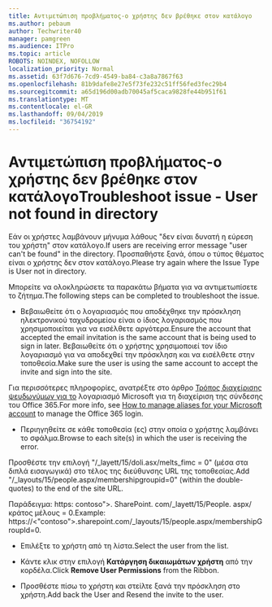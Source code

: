 ```yaml
---
title: Αντιμετώπιση προβλήματος-ο χρήστης δεν βρέθηκε στον κατάλογο
ms.author: pebaum
author: Techwriter40
manager: pamgreen
ms.audience: ITPro
ms.topic: article
ROBOTS: NOINDEX, NOFOLLOW
localization_priority: Normal
ms.assetid: 63f7d676-7cd9-4549-ba84-c3a8a7867f63
ms.openlocfilehash: 81b9dafe8e27e5f73fe232c51ff56fed3fec29b4
ms.sourcegitcommit: a65d196d00adb70045af5caca9828fe44b951f61
ms.translationtype: MT
ms.contentlocale: el-GR
ms.lasthandoff: 09/04/2019
ms.locfileid: "36754192"
---
```

# <a name="troubleshoot-issue---user-not-found-in-directory"></a><span data-ttu-id="8ebe2-102">Αντιμετώπιση προβλήματος-ο χρήστης δεν βρέθηκε στον κατάλογο</span><span class="sxs-lookup"><span data-stu-id="8ebe2-102">Troubleshoot issue - User not found in directory</span></span>

<span data-ttu-id="8ebe2-103">Εάν οι χρήστες λαμβάνουν μήνυμα λάθους "δεν είναι δυνατή η εύρεση του χρήστη" στον κατάλογο.</span><span class="sxs-lookup"><span data-stu-id="8ebe2-103">If users are receiving error message "user can't be found" in the directory.</span></span> <span data-ttu-id="8ebe2-104">Προσπαθήστε ξανά, όπου ο τύπος θέματος είναι ο χρήστης δεν στον κατάλογο.</span><span class="sxs-lookup"><span data-stu-id="8ebe2-104">Please try again where the Issue Type is User not in directory.</span></span>

<span data-ttu-id="8ebe2-105">Μπορείτε να ολοκληρώσετε τα παρακάτω βήματα για να αντιμετωπίσετε το ζήτημα.</span><span class="sxs-lookup"><span data-stu-id="8ebe2-105">The following steps can be completed to troubleshoot the issue.</span></span>

- <span data-ttu-id="8ebe2-106">Βεβαιωθείτε ότι ο λογαριασμός που αποδέχθηκε την πρόσκληση ηλεκτρονικού ταχυδρομείου είναι ο ίδιος λογαριασμός που χρησιμοποιείται για να εισέλθετε αργότερα.</span><span class="sxs-lookup"><span data-stu-id="8ebe2-106">Ensure the account that accepted the email invitation is the same account that is being used to sign in later.</span></span> <span data-ttu-id="8ebe2-107">Βεβαιωθείτε ότι ο χρήστης χρησιμοποιεί τον ίδιο λογαριασμό για να αποδεχθεί την πρόσκληση και να εισέλθετε στην τοποθεσία.</span><span class="sxs-lookup"><span data-stu-id="8ebe2-107">Make sure the user is using the same account to accept the invite and sign into the site.</span></span> 

<span data-ttu-id="8ebe2-108">Για περισσότερες πληροφορίες, ανατρέξτε στο άρθρο [Τρόπος διαχείρισης ψευδωνύμων για το</a> λογαριασμό Microsoft για τη διαχείριση της σύνδεσης του Office 365](https://support.microsoft.com/help/12407/microsoft-account-how-to-manage-aliases).</span><span class="sxs-lookup"><span data-stu-id="8ebe2-108">For more info, see [How to manage aliases for your Microsoft account</a> to manage the Office 365 login](https://support.microsoft.com/help/12407/microsoft-account-how-to-manage-aliases).</span></span> 

- <span data-ttu-id="8ebe2-109">Περιηγηθείτε σε κάθε τοποθεσία (ες) στην οποία ο χρήστης λαμβάνει το σφάλμα.</span><span class="sxs-lookup"><span data-stu-id="8ebe2-109">Browse to each site(s) in which the user is receiving the error.</span></span> 

<span data-ttu-id="8ebe2-110">Προσθέστε την επιλογή "/_layett/15/doli.asx/melts_fimc = 0" (μέσα στα διπλά εισαγωγικά) στο τέλος της διεύθυνσης URL της τοποθεσίας.</span><span class="sxs-lookup"><span data-stu-id="8ebe2-110">Add "/_layouts/15/people.aspx/membershipgroupid=0" (within the double-quotes) to the end of the site URL.</span></span> 

<span data-ttu-id="8ebe2-111">Παράδειγμα: https: contoso">. SharePoint. com/_layett/15/People. aspx/κράτος μέλους = 0.</span><span class="sxs-lookup"><span data-stu-id="8ebe2-111">Example: https://<"contoso">.sharepoint.com/_layouts/15/people.aspx/membershipGroupId=0.</span></span>

- <span data-ttu-id="8ebe2-112">Επιλέξτε το χρήστη από τη λίστα.</span><span class="sxs-lookup"><span data-stu-id="8ebe2-112">Select the user from the list.</span></span>

- <span data-ttu-id="8ebe2-113">Κάντε κλικ στην επιλογή **Κατάργηση δικαιωμάτων χρήστη** από την κορδέλα.</span><span class="sxs-lookup"><span data-stu-id="8ebe2-113">Click **Remove User Permissions** from the Ribbon.</span></span> 
-  <span data-ttu-id="8ebe2-114">Προσθέστε πίσω το χρήστη και στείλτε ξανά την πρόσκληση στο χρήστη.</span><span class="sxs-lookup"><span data-stu-id="8ebe2-114">Add back the User and Resend the invite to the user.</span></span>

